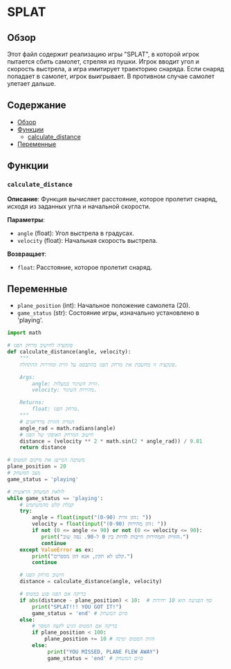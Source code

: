 # SPLAT

## Обзор

Этот файл содержит реализацию игры "SPLAT", в которой игрок пытается сбить самолет, стреляя из пушки. Игрок вводит угол и скорость выстрела, а игра имитирует траекторию снаряда. Если снаряд попадает в самолет, игрок выигрывает. В противном случае самолет улетает дальше.

## Содержание

- [Обзор](#обзор)
- [Функции](#функции)
  - [calculate_distance](#calculate_distance)
- [Переменные](#переменные)

## Функции

### `calculate_distance`

**Описание**:
Функция вычисляет расстояние, которое пролетит снаряд, исходя из заданных угла и начальной скорости.

**Параметры**:
- `angle` (float): Угол выстрела в градусах.
- `velocity` (float): Начальная скорость выстрела.

**Возвращает**:
- `float`: Расстояние, которое пролетит снаряд.

## Переменные

- `plane_position` (int): Начальное положение самолета (20).
- `game_status` (str): Состояние игры, изначально установлено в 'playing'.
```python
import math

# פונקציה לחישוב מרחק הפגז
def calculate_distance(angle, velocity):
    """
    פונקציה זו מחשבת את מרחק הפגז בהתבסס על זווית ומהירות ההתחלה.

    Args:
        angle: זווית השיגור במעלות.
        velocity: מהירות השיגור.

    Returns:
        float: מרחק הפגז.
    """
    # המרת הזווית מרדיאנים
    angle_rad = math.radians(angle)
    # חישוב המרחק האופקי של הפגז
    distance = (velocity ** 2 * math.sin(2 * angle_rad)) / 9.81
    return distance

# משתנה המייצג את מיקום המטוס
plane_position = 20
# מצב המשחק
game_status = 'playing'

# לולאת המשחק הראשית
while game_status == 'playing':
    # קבלת קלט מהמשתמש
    try:
        angle = float(input("הזן זווית (0-90): "))
        velocity = float(input("הזן מהירות (0-90): "))
        if not (0 <= angle <= 90) or not (0 <= velocity <= 90):
           print("הזווית והמהירות חייבות להיות בין 0 ל-90. נסה שוב.")
           continue
    except ValueError as ex:
        print("קלט לא תקין, אנא הזן מספרים.")
        continue

    # חישוב מרחק הפגז
    distance = calculate_distance(angle, velocity)

    # בדיקה אם הפגז פגע במטוס
    if abs(distance - plane_position) < 10:  # סף הפגיעה הוא 10 יחידות
        print("SPLAT!!! YOU GOT IT!")
        game_status = 'end' # סיום המשחק
    else:
        # בדיקה אם המטוס הגיע לקצה המסך
        if plane_position < 100:
            plane_position += 10 # הזזת המטוס ימינה
        else:
             print("YOU MISSED, PLANE FLEW AWAY")
             game_status = 'end' # סיום המשחק
```